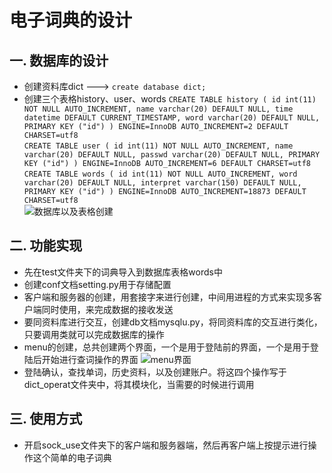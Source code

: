 # 电子词典的设计 #

## 一. 数据库的设计 

-  创建资料库dict ---> `create database dict;`
-  创建三个表格history、user、words
`CREATE TABLE history (
  id int(11) NOT NULL AUTO_INCREMENT,
  name varchar(20) DEFAULT NULL,
  time datetime DEFAULT CURRENT_TIMESTAMP,
  word varchar(20) DEFAULT NULL,
  PRIMARY KEY ("id")
) ENGINE=InnoDB AUTO_INCREMENT=2 DEFAULT CHARSET=utf8`   
   `CREATE TABLE user (
  id int(11) NOT NULL AUTO_INCREMENT,
  name varchar(20) DEFAULT NULL,
  passwd varchar(20) DEFAULT NULL,
  PRIMARY KEY ("id")
) ENGINE=InnoDB AUTO_INCREMENT=6 DEFAULT CHARSET=utf8`   
    `CREATE TABLE words (
  id int(11) NOT NULL AUTO_INCREMENT,
  word varchar(20) DEFAULT NULL,
  interpret varchar(150) DEFAULT NULL,
  PRIMARY KEY ("id")
) ENGINE=InnoDB AUTO_INCREMENT=18873 DEFAULT CHARSET=utf8`  
![数据库以及表格创建](https://i.imgur.com/Yl5kru3.png)  

## 二. 功能实现 ##
- 先在test文件夹下的词典导入到数据库表格words中
- 创建conf文档setting.py用于存储配置
- 客户端和服务器的创建，用套接字来进行创建，中间用进程的方式来实现多客户端同时使用，来完成数据的接收发送
- 要同资料库进行交互，创建db文档mysqlu.py，将同资料库的交互进行类化，只要调用类就可以完成数据库的操作
- menu的创建，总共创建两个界面，一个是用于登陆前的界面，一个是用于登陆后开始进行查词操作的界面
![menu界面](https://i.imgur.com/tW450QQ.png)  
- 登陆确认，查找单词，历史资料，以及创建账户。将这四个操作写于dict_operat文件夹中，将其模块化，当需要的时候进行调用

## 三. 使用方式 ##
- 开启sock_use文件夹下的客户端和服务器端，然后再客户端上按提示进行操作这个简单的电子词典
